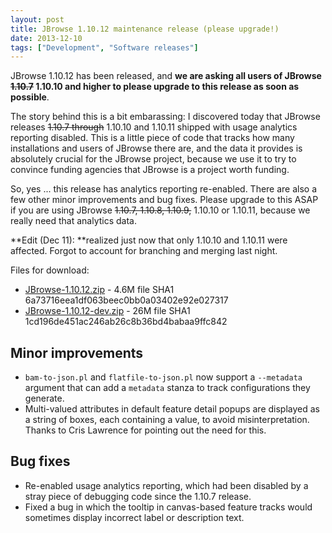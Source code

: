```yaml
---
layout: post
title: JBrowse 1.10.12 maintenance release (please upgrade!)
date: 2013-12-10
tags: ["Development", "Software releases"]
---
```


JBrowse 1.10.12 has been released, and **we are asking all users of JBrowse
<del>1.10.7</del> 1.10.10 and higher to please upgrade to this release as soon
as possible**.

The story behind this is a bit embarassing: I discovered today that JBrowse
releases <del>1.10.7 through</del> 1.10.10 and 1.10.11 shipped with usage
analytics reporting disabled. This is a little piece of code that tracks how
many installations and users of JBrowse there are, and the data it provides is
absolutely crucial for the JBrowse project, because we use it to try to convince
funding agencies that JBrowse is a project worth funding.

So, yes ... this release has analytics reporting re-enabled. There are also a
few other minor improvements and bug fixes. Please upgrade to this ASAP if you
are using JBrowse <del>1.10.7, 1.10.8, 1.10.9,</del> 1.10.10 or 1.10.11, because
we really need that analytics data.

**Edit (Dec 11): **realized just now that only 1.10.10 and 1.10.11 were
affected. Forgot to account for branching and merging last night.

Files for download:

- [JBrowse-1.10.12.zip](/wordpress/wp-content/plugins/download-monitor/download.php?id=85 "download JBrowse-1.10.12.zip") -
  4.6M file SHA1 6a73716eea1df063beec0bb0a03402e92e027317
- [JBrowse-1.10.12-dev.zip](http://jbrowse.org/wordpress/wp-content/plugins/download-monitor/download.php?id=86 "download JBrowse-1.10.12-dev.zip") -
  26M file SHA1 1cd196de451ac246ab26c8b36bd4babaa9ffc842

## Minor improvements

- `bam-to-json.pl` and `flatfile-to-json.pl` now support a `--metadata` argument
  that can add a `metadata` stanza to track configurations they generate.
- Multi-valued attributes in default feature detail popups are displayed as a
  string of boxes, each containing a value, to avoid misinterpretation. Thanks
  to Cris Lawrence for pointing out the need for this.

## Bug fixes

- Re-enabled usage analytics reporting, which had been disabled by a stray piece
  of debugging code since the 1.10.7 release.
- Fixed a bug in which the tooltip in canvas-based feature tracks would
  sometimes display incorrect label or description text.
